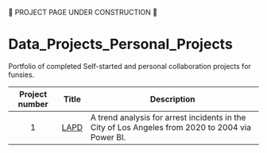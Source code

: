 🚧 PROJECT PAGE UNDER CONSTRUCTION 🚧

# Data_Projects_Personal_Projects
Portfolio of completed Self-started and personal collaboration projects for funsies.

| Project number | Title | Description |
| :-----------: | ----------- |----------- |
| 1 | [LAPD](https://github.com/Tiffany-Bergett/Data_Projects_Personal_Projects/tree/main/LAPD) | A trend analysis for arrest incidents in the City of Los Angeles from 2020 to 2004 via Power BI. |
